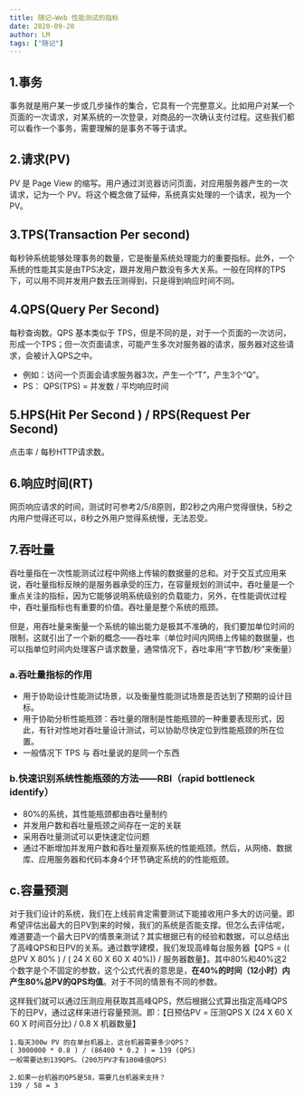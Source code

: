 ```yaml
---
title: 随记—Web 性能测试的指标
date: 2020-09-20
author: LM
tags: ["随记"]
---
```


## 1.事务

事务就是用户某一步或几步操作的集合，它具有一个完整意义。比如用户对某一个页面的一次请求，对某系统的一次登录，对商品的一次确认支付过程。这些我们都可以看作一个事务，需要理解的是事务不等于请求。

## 2.请求(PV)

PV 是 Page View 的缩写。用户通过浏览器访问页面，对应用服务器产生的一次请求，记为一个 PV。将这个概念做了延伸，系统真实处理的一个请求，视为一个 PV。

## 3.TPS(Transaction Per second)

每秒钟系统能够处理事务的数量，它是衡量系统处理能力的重要指标。此外，一个系统的性能其实是由TPS决定，跟并发用户数没有多大关系。一般在同样的TPS下，可以用不同并发用户数去压测得到，只是得到响应时间不同。

## 4.QPS(Query Per Second)

每秒查询数。QPS 基本类似于 TPS，但是不同的是，对于一个页面的一次访问，形成一个TPS；但一次页面请求，可能产生多次对服务器的请求，服务器对这些请求，会被计入QPS之中。

- 例如：访问一个页面会请求服务器3次，产生一个“T”，产生3个“Q”。
- PS： QPS(TPS) = 并发数 / 平均响应时间

## 5.HPS(Hit Per Second ) / RPS(Request Per Second)

点击率 / 每秒HTTP请求数。

## 6.响应时间(RT)

网页响应请求的时间，测试时可参考2/5/8原则，即2秒之内用户觉得很快，5秒之内用户觉得还可以，8秒之外用户觉得系统慢，无法忍受。

## 7.吞吐量

吞吐量指在一次性能测试过程中网络上传输的数据量的总和。对于交互式应用来说，吞吐量指标反映的是服务器承受的压力，在容量规划的测试中，吞吐量是一个重点关注的指标，因为它能够说明系统级别的负载能力，另外，在性能调优过程中，吞吐量指标也有重要的价值。吞吐量是整个系统的瓶颈。

但是，用吞吐量来衡量一个系统的输出能力是极其不准确的，我们要加单位时间的限制，这就引出了一个新的概念——吞吐率（单位时间内网络上传输的数据量，也可以指单位时间内处理客户请求数量，通常情况下，吞吐率用“字节数/秒”来衡量）

### a.吞吐量指标的作用

- 用于协助设计性能测试场景，以及衡量性能测试场景是否达到了预期的设计目标。
- 用于协助分析性能瓶颈：吞吐量的限制是性能瓶颈的一种重要表现形式，因此，有针对性地对吞吐量设计测试，可以协助尽快定位到性能瓶颈的所在位置。
- 一般情况下 TPS 与 吞吐量说的是同一个东西

### b.快速识别系统性能瓶颈的方法——RBI（rapid bottleneck identify）

- 80%的系统，其性能瓶颈都由吞吐量制约
- 并发用户数和吞吐量瓶颈之间存在一定的关联
- 采用吞吐量测试可以更快速定位问题
- 通过不断增加并发用户数和吞吐量观察系统的性能瓶颈。然后，从网络、数据库、应用服务器和代码本身4个环节确定系统的的性能瓶颈。

## c.容量预测

对于我们设计的系统，我们在上线前肯定需要测试下能接收用户多大的访问量。即希望评估出最大的日PV到来的时候，我们的系统是否能支撑。但怎么去评估呢，难道要造一个最大日PV的情景来测试？其实根据已有的经验和数据，可以总结出了高峰QPS和日PV的关系。通过数学建模，我们发现高峰每台服务器【QPS = (( 总PV X 80% ) / ( 24 X 60 X 60 X 40%)) / 服务器数量】。其中80%和40%这2个数字是个不固定的参数，这个公式代表的意思是，**在40%的时间（12小时）内产生80%总PV的QPS均值**。对于不同的情景有不同的参数。

这样我们就可以通过压测应用获取其高峰QPS，然后根据公式算出指定高峰QPS下的日PV，通过这样来进行容量预测。即：【日预估PV = 压测QPS X (24 X 60 X 60 X 时间百分比) / 0.8 X 机器数量】

```
1.每天300w PV 的在单台机器上，这台机器需要多少QPS？ 
( 3000000 * 0.8 ) / (86400 * 0.2 ) = 139 (QPS)
一般需要达到139QPS。(200万PV才有100峰值QPS)

2.如果一台机器的QPS是58，需要几台机器来支持？
139 / 58 = 3
```

